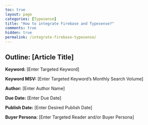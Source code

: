```yaml
---
toc: true
layout: page
categories: [Typesense]
title: "How to integrate Firebase and Typesense?"
comments: true
hidden: true
permalink: /integrate-firebase-typesense/
---
```


## Outline: [Article Title]

**Keyword:** [Enter Targeted Keyword]

**Keyword MSV:** [Enter Targeted Keyword’s Monthly Search Volume]

**Author:** [Enter Author Name]

**Due Date:** [Enter Due Date]

**Publish Date:** [Enter Desired Publish Date]

**Buyer Persona:** [Enter Targeted Reader and/or Buyer Persona]

<br>
